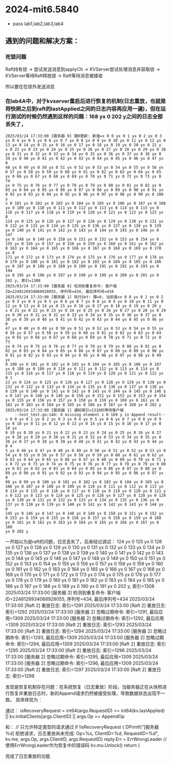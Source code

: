 # 2024-mit6.5840
- pass lab1,lab2,lab3,lab4
## 遇到的问题和解决方案：
### 死锁问题
Raft持有锁 -> 尝试发送消息到applyCh -> KVServer尝试处理消息并获取锁 -> KVServer等待Raft释放锁 -> Raft等待消息被接收

所以要在在锁外发送消息

### 在lab4A中，对于kvserver重启后进行恢复的机制(日志重放，也就是将快照之后到raft的lastApplied之间的日志内容再应用一遍)，但在运行测试的时候仍然遇到这样的问题：168 yx 0 202 y之间的日志全部丢失了，


    2025/03/24 17:33:00 [服务器 0] 键0更新: 新值=x 0 0 yx 0 1 yx 0 2 yx 0 3 yx 0 4 yx 0 5 yx 0 6 yx 0 7 yx 0 8 yx 0 9 yx 0 10 yx 0 11 yx 0 12 yx 0 13 yx 0 14 yx 0 15 yx 0 16 yx 0 17 yx 0 18 yx 0 19 yx 0 20 yx 0 21 y
    x 0 22 yx 0 23 yx 0 24 yx 0 25 yx 0 26 yx 0 27 yx 0 28 yx 0 29 yx 0 30 yx 0 31 yx 0 32 yx 0 33 yx 0 34 yx 0 35 yx 0 36 yx 0 37 yx 0 38 yx 0 39 yx 0 40 yx 0 41 yx 0 42 yx 0 43 yx 0 44 yx 0 45 yx 0 46 yx 0 47 yx 0
    48 yx 0 49 yx 0 50 yx 0 51 yx 0 52 yx 0 53 yx 0 54 yx 0 55 yx 0 56 yx 0 57 yx 0 58 yx 0 59 yx 0 60 yx 0 61 yx 0 62 yx 0 63 yx 0 64 yx 0 65 yx 0 66 yx 0 67 yx 0 68 yx 0 69 yx 0 70 yx 0 71 yx 0 72 yx 0 73 yx 0 74
    yx 0 75 yx 0 76 yx 0 77 yx 0 78 yx 0 79 yx 0 80 yx 0 81 yx 0 82 yx 0 83 yx 0 84 yx 0 85 yx 0 86 yx 0 87 yx 0 88 yx 0 89 yx 0 90 yx 0 91 yx 0 92 yx 0 93 yx 0 94 yx 0 95 yx 0 96 yx 0 97 yx 0 98 yx 0 99 yx 0 100 y
    x 0 101 yx 0 102 yx 0 103 yx 0 104 yx 0 105 yx 0 106 yx 0 107 yx 0 108 yx 0 109 yx 0 110 yx 0 111 yx 0 112 yx 0 113 yx 0 114 yx 0 115 yx 0 116 yx 0 117 yx 0 118 yx 0 119 yx 0 120 yx 0 121 yx 0 122 yx 0 123 yx 0 
    124 yx 0 125 yx 0 126 yx 0 127 yx 0 128 yx 0 129 yx 0 130 yx 0 131 yx 0 132 yx 0 133 yx 0 134 yx 0 135 yx 0 136 yx 0 137 yx 0 138 yx 0 139 yx 0 140 yx 0 141 yx 0 142 yx 0 143 yx 0 144 yx 0 145 yx 0 146 yx 0 147 
    yx 0 148 yx 0 149 yx 0 150 yx 0 151 yx 0 152 yx 0 153 yx 0 154 yx 0 155 yx 0 156 yx 0 157 yx 0 158 yx 0 159 yx 0 160 yx 0 161 yx 0 162 yx 0 163 yx 0 164 yx 0 165 yx 0 166 yx 0 167 yx 0 168 yx 0 169 yx 0 170 yx 0
    171 yx 0 172 yx 0 173 yx 0 174 yx 0 175 yx 0 176 yx 0 177 yx 0 178 yx 0 179 yx 0 180 yx 0 181 yx 0 182 yx 0 183 yx 0 184 yx 0 185 yx 0 186 yx 0 187 yx 0 188 yx 0 189 yx 0 190 yx 0 191 yx 0 192 yx 0 193 yx 0 194
    yx 0 195 yx 0 196 yx 0 197 yx 0 198 yx 0 199 yx 0 200 yx 0 201 yx 0 202 y, 索引=1308
    2025/03/24 17:33:00 [服务器 0] 检测到重复命令: 客户端ID=2248126934068928055, 序列号=434, 最后序列号=434
    2025/03/24 17:33:00 [服务器 1] 执行Get: 键=0, 当前值=x 0 0 yx 0 1 yx 0 2 yx 0 3 yx 0 4 yx 0 5 yx 0 6 yx 0 7 yx 0 8 yx 0 9 yx 0 10 yx 0 11 yx 0 12 yx 0 13 yx 0 14 yx 0 15 yx 0 16 yx 0 17 yx 0 18 yx 0 19 yx 0 20 y
    x 0 21 yx 0 22 yx 0 23 yx 0 24 yx 0 25 yx 0 26 yx 0 27 yx 0 28 yx 0 29 yx 0 30 yx 0 31 yx 0 32 yx 0 33 yx 0 34 yx 0 35 yx 0 36 yx 0 37 yx 0 38 yx 0 39 yx 0 40 yx 0 41 yx 0 42 yx 0 43 yx 0 44 yx 0 45 yx 0 46 yx 0
    47 yx 0 48 yx 0 49 yx 0 50 yx 0 51 yx 0 52 yx 0 53 yx 0 54 yx 0 55 yx 0 56 yx 0 57 yx 0 58 yx 0 59 yx 0 60 yx 0 61 yx 0 62 yx 0 63 yx 0 64 yx 0 65 yx 0 66 yx 0 67 yx 0 68 yx 0 69 yx 0 70 yx 0 71 yx 0 72 yx 0 73
    yx 0 74 yx 0 75 yx 0 76 yx 0 77 yx 0 78 yx 0 79 yx 0 80 yx 0 81 yx 0 82 yx 0 83 yx 0 84 yx 0 85 yx 0 86 yx 0 87 yx 0 88 yx 0 89 yx 0 90 yx 0 91 yx 0 92 yx 0 93 yx 0 94 yx 0 95 yx 0 96 yx 0 97 yx 0 98 yx 0 99 yx
    0 100 yx 0 101 yx 0 102 yx 0 103 yx 0 104 yx 0 105 yx 0 106 yx 0 107 yx 0 108 yx 0 109 yx 0 110 yx 0 111 yx 0 112 yx 0 113 yx 0 114 yx 0 115 yx 0 116 yx 0 117 yx 0 118 yx 0 119 yx 0 120 yx 0 121 yx 0 122 yx 0 1
    23 yx 0 124 yx 0 125 yx 0 126 yx 0 127 yx 0 128 yx 0 129 yx 0 130 yx 0 131 yx 0 132 yx 0 133 yx 0 134 yx 0 135 yx 0 136 yx 0 137 yx 0 138 yx 0 139 yx 0 140 yx 0 141 yx 0 142 yx 0 143 yx 0 144 yx 0 145 yx 0 146 $
    x 0 147 yx 0 148 yx 0 149 yx 0 150 yx 0 151 yx 0 152 yx 0 153 yx 0 154 yx 0 155 yx 0 156 yx 0 157 yx 0 158 yx 0 159 yx 0 160 yx 0 161 yx 0 162 yx 0 163 yx 0 164 yx 0 165 yx 0 166 yx 0 167 yx 0 168 yx 0 202 y
    2025/03/24 17:33:00 [服务器 1] 通知索引=1310的等待客户端
        --test_test.go:144: 0 missing element x 0 169 y in Append result-- x 0 0 yx 0 1 yx 0 2 yx 0 3 yx 0 4 yx 0 5 yx 0 6 yx 0 7 yx 0 8 yx 0 9 yx 0 10 yx 0 11 yx 0 12 yx 0 13 yx 0 14 yx 0 15 yx 0 16 yx 0 17 yx 0 18 yx 
    0 19 yx 0 20 yx 0 21 yx 0 22 yx 0 23 yx 0 24 yx 0 25 yx 0 26 yx 0 27 yx 0 28 yx 0 29 yx 0 30 yx 0 31 yx 0 32 yx 0 33 yx 0 34 yx 0 35 yx 0 36 yx 0 37 yx 0 38 yx 0 39 yx 0 40 yx 0 41 yx 0 42 yx 0 43 yx 0 44 yx 0 4
    5 yx 0 46 yx 0 47 yx 0 48 yx 0 49 yx 0 50 yx 0 51 yx 0 52 yx 0 53 yx 0 54 yx 0 55 yx 0 56 yx 0 57 yx 0 58 yx 0 59 yx 0 60 yx 0 61 yx 0 62 yx 0 63 yx 0 64 yx 0 65 yx 0 66 yx 0 67 yx 0 68 yx 0 69 yx 0 70 yx 0 71 y
    x 0 72 yx 0 73 yx 0 74 yx 0 75 yx 0 76 yx 0 77 yx 0 78 yx 0 79 yx 0 80 yx 0 81 yx 0 82 yx 0 83 yx 0 84 yx 0 85 yx 0 86 yx 0 87 yx 0 88 yx 0 89 yx 0 90 yx 0 91 yx 0 92 yx 0 93 yx 0 94 yx 0 95 yx 0 96 yx 0 97 yx 0
    98 yx 0 99 yx 0 100 yx 0 101 yx 0 102 yx 0 103 yx 0 104 yx 0 105 yx 0 106 yx 0 107 yx 0 108 yx 0 109 yx 0 110 yx 0 111 yx 0 112 yx 0 113 yx 0 114 yx 0 115 yx 0 116 yx 0 117 yx 0 118 yx 0 119 yx 0 120 yx 0 121 y
    x 0 122 yx 0 123 yx 0 124 yx 0 125 yx 0 126 yx 0 127 yx 0 128 yx 0 129 yx 0 130 yx 0 131 yx 0 132 yx 0 133 yx 0 134 yx 0 135 yx 0 136 yx 0 137 yx 0 138 yx 0 139 yx 0 140 yx 0 141 yx 0 142 yx 0 143 yx 0 144 yx 0 
    145 yx 0 146 yx 0 147 yx 0 148 yx 0 149 yx 0 150 yx 0 151 yx 0 152 yx 0 153 yx 0 154 yx 0 155 yx 0 156 yx 0 157 yx 0 158 yx 0 159 yx 0 160 yx 0 161 yx 0 162 yx 0 163 yx 0 164 yx 0 165 yx 0 166 yx 0 167 yx 0 168 
    yx 0 202 y

一开始以为是raft的问题，日志丢失了。后来经过调试：
    124 yx 0 125 yx 0 126 yx 0 127 yx 0 128 yx 0 129 yx 0 130 yx 0 131 yx 0 132 yx 0 133 yx 0 134 yx 0 135 yx 0 136 yx 0 137 yx 0 138 yx 0 139 yx 0 140 yx 0 141 yx 0 142 yx 0 143 yx 0 144 yx 0 145 yx 0 146 yx 0 147 
    yx 0 148 yx 0 149 yx 0 150 yx 0 151 yx 0 152 yx 0 153 yx 0 154 yx 0 155 yx 0 156 yx 0 157 yx 0 158 yx 0 159 yx 0 160 yx 0 161 yx 0 162 yx 0 163 yx 0 164 yx 0 165 yx 0 166 yx 0 167 yx 0 168 yx 0 169 yx 0 170 yx 0
    171 yx 0 172 yx 0 173 yx 0 174 yx 0 175 yx 0 176 yx 0 177 yx 0 178 yx 0 179 yx 0 180 yx 0 181 yx 0 182 yx 0 183 yx 0 184 yx 0 185 yx 0 186 yx 0 187 yx 0 188 yx 0 189 yx 0 190 yx 0 191 yx 0 202 y, 索引=1308     
    2025/03/24 17:33:00 [服务器 2] 检测到重复命令: 客户端ID=2248126934068928055, 序列号=434, 最后序列号=434
    2025/03/24 17:33:00 [Raft 2] 重放日志: 索引=1291
    2025/03/24 17:33:00 [Raft 2] 重放日志: 索引=1292
    2025/03/24 17:33:00 [服务器 2] 忽略过期命令: 索引=1291, 最后应用=1309
    2025/03/24 17:33:00 [服务器 2] 忽略过期命令: 索引=1292, 最后应用=1309
    2025/03/24 17:33:00 [Raft 2] 重放日志: 索引=1293
    2025/03/24 17:33:00 [Raft 2] 重放日志: 索引=1294
    2025/03/24 17:33:00 [服务器 2] 忽略过期命令: 索引=1293, 最后应用=1309
    2025/03/24 17:33:00 [服务器 2] 忽略过期命令: 索引=1294, 最后应用=1309
    2025/03/24 17:33:00 [Raft 2] 重放日志: 索引=1295
    2025/03/24 17:33:00 [Raft 2] 重放日志: 索引=1296
    2025/03/24 17:33:00 [服务器 2] 忽略过期命令: 索引=1295, 最后应用=1309
    2025/03/24 17:33:00 [服务器 2] 忽略过期命令: 索引=1296, 最后应用=1309
    2025/03/24 17:33:00 [Raft 2] 重放日志: 索引=1297
    2025/03/24 17:33:00 [Raft 2] 重放日志: 索引=1298                          

发现是恢复机制存在问题：在系统恢复（日志重放）阶段，当服务器正在从快照进行恢复并重放日志时，新的Append请求仍然被接受处理，导致数据状态出现不一致。
具体体现为：

通过：   isRecoveryRequest = int64(args.RequestID) <= int64(kv.lastApplied) ||
         kv.initialClients[args.ClientID] ||
            args.Op == AppendOp

和：
		// 只允许特定类型的请求通过
		if !isRecoveryRequest {
			DPrintf("[服务器 %d] 拒绝请求，日志重放尚未完成: Op=%s, ClientID=%d, RequestID=%d",
				kv.me, args.Op, args.ClientID, args.RequestID)
			reply.Err = ErrWrongLeader // 使用ErrWrongLeader作为恢复中的错误码
			kv.mu.Unlock()
			return
		}

完成了日志重放的功能



